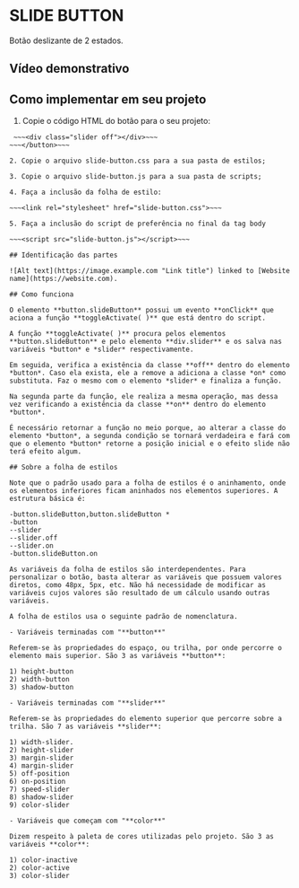 # SLIDE BUTTON

Botão deslizante de 2 estados.

## Vídeo demonstrativo

## Como implementar em seu projeto

1. Copie o código HTML do botão para o seu projeto:

 ~~~<button class="slideButton off" onClick="toggleActivate();">~~~
  ~~~<div class="slider off"></div>~~~
 ~~~</button>~~~

2. Copie o arquivo slide-button.css para a sua pasta de estilos;

3. Copie o arquivo slide-button.js para a sua pasta de scripts;

4. Faça a inclusão da folha de estilo:

 ~~~<link rel="stylesheet" href="slide-button.css">~~~

5. Faça a inclusão do script de preferência no final da tag body

 ~~~<script src="slide-button.js"></script>~~~

## Identificação das partes

![Alt text](https://image.example.com "Link title") linked to [Website name](https://website.com).

## Como funciona

O elemento **button.slideButton** possui um evento **onClick** que aciona a função **toggleActivate( )** que está dentro do script.

A função **toggleActivate( )** procura pelos elementos **button.slideButton** e pelo elemento **div.slider** e os salva nas variáveis *button* e *slider* respectivamente.

Em seguida, verifica a existência da classe **off** dentro do elemento *button*. Caso ela exista, ele a remove a adiciona a classe *on* como substituta. Faz o mesmo com o elemento *slider* e finaliza a função.

Na segunda parte da função, ele realiza a mesma operação, mas dessa vez verificando a existência da classe **on** dentro do elemento *button*.

É necessário retornar a função no meio porque, ao alterar a classe do elemento *button*, a segunda condição se tornará verdadeira e fará com que o elemento *button* retorne a posição inicial e o efeito slide não terá efeito algum.

## Sobre a folha de estilos

Note que o padrão usado para a folha de estilos é o aninhamento, onde os elementos inferiores ficam aninhados nos elementos superiores. A estrutura básica é:

-button.slideButton,button.slideButton *
-button
--slider
--slider.off
--slider.on
-button.slideButton.on

As variáveis da folha de estilos são interdependentes. Para personalizar o botão, basta alterar as variáveis que possuem valores diretos, como 48px, 5px, etc. Não há necessidade de modificar as variáveis cujos valores são resultado de um cálculo usando outras variáveis.

A folha de estilos usa o seguinte padrão de nomenclatura.

- Variáveis terminadas com "**button**"

Referem-se às propriedades do espaço, ou trilha, por onde percorre o elemento mais superior. São 3 as variáveis **button**:

1) height-button
2) width-button
3) shadow-button

- Variáveis terminadas com "**slider**"

Referem-se às propriedades do elemento superior que percorre sobre a trilha. São 7 as variáveis **slider**:

1) width-slider.
2) height-slider
3) margin-slider
4) margin-slider
5) off-position
6) on-position
7) speed-slider
8) shadow-slider
9) color-slider

- Variáveis que começam com "**color**"

Dizem respeito à paleta de cores utilizadas pelo projeto. São 3 as variáveis **color**:

1) color-inactive
2) color-active
3) color-slider

